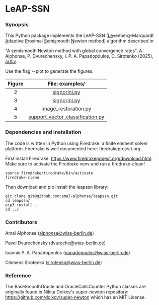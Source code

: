 # LeAP-SSN

### Synopsis ###

This Python package implements the LeAP-SSN (<ins>Le</ins>venberg–Marquardt <ins>A</ins>daptive <ins>P</ins>roximal <ins>S</ins>emi<ins>s</ins>mooth <ins>N</ins>ewton method) algorithm described in

"A semismooth Newton method with global convergence rates", A. Alphonse, P. Dvurechensky, I. P. A. Papadopoulos, C. Sirotenko (2025), [arXiv](FIXME).

Use the flag --plot to generate the figures.

|Figure|File: examples/|
|:-:|:-:|
|2|[signorini.py](https://github.com/amal-alphonse/leapssn/blob/main/examples/signorini.py)|
|3|[signorini.py](https://github.com/amal-alphonse/leapssn/blob/main/examples/signorini.py)|
|4|[image_restoration.py](https://github.com/amal-alphonse/leapssn/blob/main/examples/image_restoration.py)|
|5|[support_vector_classification.py](https://github.com/amal-alphonse/leapssn/blob/main/examples/support_vector_classification.py)|

### Dependencies and installation ###

The code is written in Python using Firedrake: a finite element solver platform. Firedrake is well documented here: firedrakeproject.org.

First install Firedrake: https://www.firedrakeproject.org/download.html. Make sure to activate the Firedrake venv and run a firedrake-clean!

    source firedrake/firedrake/bin/activate
    firedrake-clean

Then download and pip install the leapssn library:

    git clone git@github.com:amal-alphonse/leapssn.git
    cd leapssn/
    pip3 install .
    cd ../

### Contributors ###

Amal Alphonse (alphonse@wias-berlin.de)

Pavel Dvurechensky (dvureche@wias-berlin.de)

Ioannis P. A. Papadopoulos (papadopoulos@wias-berlin.de)

Clemens Sirotenko (sirotenko@wias-berlin.de)

### Reference ###

The BaseSmoothOracle and OracleCallsCounter Python classes are originally found in
Nikita Doikov's super-newton repository: https://github.com/doikov/super-newton
which has an MIT License.
